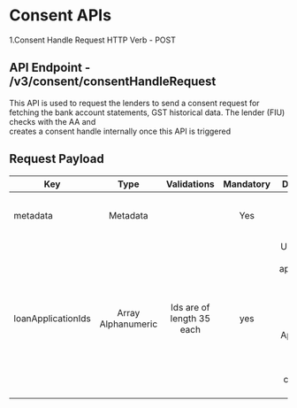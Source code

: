 
# Consent APIs
1.Consent Handle Request
   HTTP Verb - POST
   ## API Endpoint - /v3/consent/consentHandleRequest

   This API is used to request the lenders to send a consent request for fetching the bank account statements, GST historical data. The lender (FIU) checks with the AA and        
   creates a consent handle internally once this API is triggered

   ## Request Payload

   |Key               |Type    |Validations |Mandatory |Description|
   |------------------|:------:|:----------:|:--------:|----------:|
   |metadata          |Metadata|            |Yes       |Metadata specific to each API response|
   |loanApplicationIds|Array Alphanumeric |Ids are of length 35 each|yes|UUID for the loan applications. Generated by LSP.   These are the list of loan Applications for which borrower wants consents to be created|
